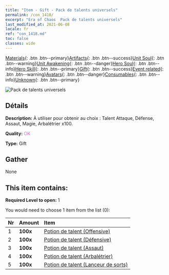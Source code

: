 ```yaml
---
title: "Item - Gift - Pack de talents universels"
permalink: /con_1418/
excerpt: "Era of Chaos  Pack de talents universels"
last_modified_at: 2021-06-08
locale: fr
ref: "con_1418.md"
toc: false
classes: wide
---
```

 [Materials](/ItemsFR/){: .btn .btn--primary}[Artifacts](/ItemsFR/Artifacts/){: .btn .btn--success}[Unit Soul](/ItemsFR/UnitSoul/){: .btn .btn--warning}[Unit Awakening](/ItemsFR/UnitAwakening/){: .btn .btn--danger}[Hero Soul](/ItemsFR/HeroSoul/){: .btn .btn--info}[Hero Skill](/ItemsFR/HeroSkill/){: .btn .btn--primary}[Gift](/ItemsFR/Gift/){: .btn .btn--success}[Event related](/ItemsFR/Events/){: .btn .btn--warning}[Avatars](/ItemsFR/Avatars/){: .btn .btn--danger}[Consumables](/ItemsFR/Consumables/){: .btn .btn--info}[Unknown](/ItemsFR/Unknown/){: .btn .btn--primary}

 ![Pack de talents universels](/images/t/i_907032.png)

## Détails
 **Description:** À utiliser pour obtenir au choix : Talent Attaque, Défense, Assaut, Magie, Arbalétrier x100.

 **Quality:** <span style="color: #DA70D6">OK</span>

 **Type:** Gift

## Gather

  None

## This item contains:

 **Required Level to open:** 1

 You would need to choose 1 item from the list (0):

  | Nr | Amount |     Item    |
  |:---|:-------|:------------|
  | 1 |  **100x** | [Potion de talent (Offensive)](/ItemsFR/con_786/) |  | 
  | 2 |  **100x** | [Potion de talent (Défensive)](/ItemsFR/con_787/) |  | 
  | 3 |  **100x** | [Potion de talent (Assaut)](/ItemsFR/con_788/) |  | 
  | 4 |  **100x** | [Potion de talent (Arbalétrier)](/ItemsFR/con_789/) |  | 
  | 5 |  **100x** | [Potion de talent (Lanceur de sorts)](/ItemsFR/con_790/) |  | 

